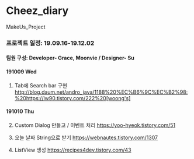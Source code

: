 # Cheez_diary
MakeUs_Project

### 프로젝트 일정: 19.09.16-19.12.02

#### 팀원 구성: Developer- Grace, Moonvie / Designer- Su

#### 191009 Wed
1) Tab에 Search bar 구현
http://blog.daum.net/andro_java/1188%20%EC%B6%9C%EC%B2%98:%20https://iw90.tistory.com/222%20[woong's]



#### 191010 Thu
2) Custom Dialog 만들고 / 이벤트 처리
https://yoo-hyeok.tistory.com/51

3) 오늘 날짜 String으로 받기
https://webnautes.tistory.com/1307

4) ListView 생성
https://recipes4dev.tistory.com/43

